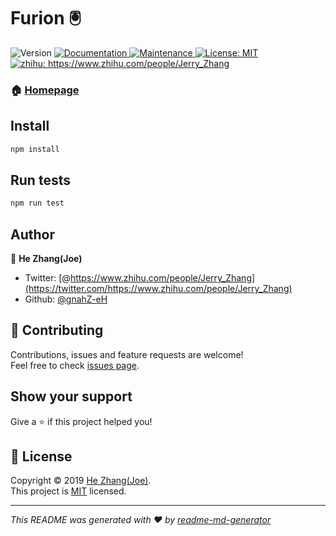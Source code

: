 <h1 align="left">Furion 🖲️</h1>
<p>
  <img alt="Version" src="https://img.shields.io/badge/version-0.1.0-blue.svg?cacheSeconds=2592000" />
  <a href="https://github.com/gnahZ-eH/Furion/blob/master/README.md">
    <img alt="Documentation" src="https://img.shields.io/badge/documentation-yes-brightgreen.svg" target="_blank" />
  </a>
  <a href="https://github.com/kefranabg/readme-md-generator/graphs/commit-activity">
    <img alt="Maintenance" src="https://img.shields.io/badge/Maintained%3F-yes-green.svg" target="_blank" />
  </a>
  <a href="https://github.com/gnahZ-eH/Furion/blob/master/LICENSE">
    <img alt="License: MIT" src="https://img.shields.io/badge/License-MIT-yellow.svg" target="_blank" />
  </a>
  <a href="https://www.zhihu.com/people/Jerry_Zhang">
    <img alt="zhihu: https://www.zhihu.com/people/Jerry_Zhang" src="https://img.shields.io/twitter/follow/https://www.zhihu.com/people/Jerry_Zhang.svg?style=social" target="_blank" />
  </a>
</p>

### 🏠 [Homepage](https://github.com/gnahZ-eH/Furion)

## Install

```sh
npm install
```

## Run tests

```sh
npm run test
```

## Author

👤 **He Zhang(Joe)**

* Twitter: [@https://www.zhihu.com/people/Jerry_Zhang](https://twitter.com/https://www.zhihu.com/people/Jerry_Zhang)
* Github: [@gnahZ-eH](https://github.com/gnahZ-eH)

## 🤝 Contributing

Contributions, issues and feature requests are welcome!<br />Feel free to check [issues page](https://github.com/gnahZ-eH/Furion/issues).

## Show your support

Give a ⭐️ if this project helped you!

## 📝 License

Copyright © 2019 [He Zhang(Joe)](https://github.com/gnahZ-eH).<br />
This project is [MIT](https://github.com/gnahZ-eH/Furion/blob/master/LICENSE) licensed.

***
_This README was generated with ❤️ by [readme-md-generator](https://github.com/kefranabg/readme-md-generator)_